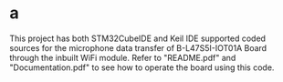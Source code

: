 # a
  This project has both STM32CubeIDE and Keil IDE supported coded sources for the microphone data transfer of B-L47S5I-IOT01A Board through the inbuilt WiFi module. Refer to "README.pdf" and "Documentation.pdf" to see how to operate the board using this code.
